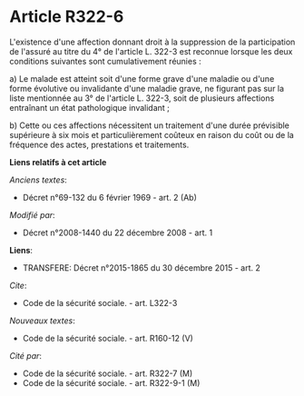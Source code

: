 # Article R322-6

L'existence d'une affection donnant droit à la suppression de la participation de l'assuré au titre du 4° de l'article L.
322-3 est reconnue lorsque les deux conditions suivantes sont cumulativement réunies : 

a) Le malade est atteint soit d'une forme grave d'une maladie ou d'une forme évolutive ou invalidante d'une maladie grave, ne
figurant pas sur la liste mentionnée au 3° de l'article L. 322-3, soit de plusieurs affections entraînant un état
pathologique invalidant ; 

b) Cette ou ces affections nécessitent un traitement d'une durée prévisible supérieure à six mois et particulièrement coûteux
en raison du coût ou de la fréquence des actes, prestations et traitements.

**Liens relatifs à cet article**

_Anciens textes_:

  - Décret n°69-132 du 6 février 1969 - art. 2 (Ab)

_Modifié par_:

  - Décret n°2008-1440 du 22 décembre 2008 - art. 1

**Liens**:

  - TRANSFERE: Décret n°2015-1865 du 30 décembre 2015 - art. 2

_Cite_:

  - Code de la sécurité sociale. - art. L322-3

_Nouveaux textes_:

  - Code de la sécurité sociale. - art. R160-12 (V)

_Cité par_:

  - Code de la sécurité sociale. - art. R322-7 (M)
  - Code de la sécurité sociale. - art. R322-9-1 (M)
